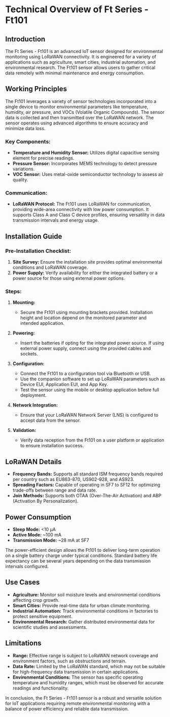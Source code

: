 # Technical Overview of Ft Series - Ft101

## Introduction

The Ft Series - Ft101 is an advanced IoT sensor designed for environmental monitoring using LoRaWAN connectivity. It is engineered for a variety of applications such as agriculture, smart cities, industrial automation, and environmental research. The Ft101 sensor allows users to gather critical data remotely with minimal maintenance and energy consumption.

## Working Principles

The Ft101 leverages a variety of sensor technologies incorporated into a single device to monitor environmental parameters like temperature, humidity, air pressure, and VOCs (Volatile Organic Compounds). The sensor data is collected and then transmitted over the LoRaWAN network. The sensor operates using advanced algorithms to ensure accuracy and minimize data loss.

### Key Components:

- **Temperature and Humidity Sensor:** Utilizes digital capacitive sensing element for precise readings.
- **Pressure Sensor:** Incorporates MEMS technology to detect pressure variations.
- **VOC Sensor:** Uses metal-oxide semiconductor technology to assess air quality.

### Communication:

- **LoRaWAN Protocol:** The Ft101 uses LoRaWAN for communication, providing wide-area connectivity with low power consumption. It supports Class A and Class C device profiles, ensuring versatility in data transmission intervals and energy usage.

## Installation Guide

### Pre-Installation Checklist:

1. **Site Survey:** Ensure the installation site provides optimal environmental conditions and LoRaWAN coverage.
2. **Power Supply:** Verify availability for either the integrated battery or a power source for those using external power options.

### Steps:

1. **Mounting:**
   - Secure the Ft101 using mounting brackets provided. Installation height and location depend on the monitored parameter and intended application.

2. **Powering:**
   - Insert the batteries if opting for the integrated power source. If using external power supply, connect using the provided cables and sockets.

3. **Configuration:**
   - Connect the Ft101 to a configuration tool via Bluetooth or USB.
   - Use the companion software to set up LoRaWAN parameters such as Device EUI, Application EUI, and App Key.
   - Test the sensor using the mobile or desktop application before full deployment.

4. **Network Integration:**
   - Ensure that your LoRaWAN Network Server (LNS) is configured to accept data from the sensor.

5. **Validation:**
   - Verify data reception from the Ft101 on a user platform or application to ensure installation success.

## LoRaWAN Details

- **Frequency Bands:** Supports all standard ISM frequency bands required per country such as EU863-870, US902-928, and AS923.
- **Spreading Factors:** Capable of operating in SF7 to SF12 for optimizing trade-offs between range and data rate.
- **Join Methods:** Supports both OTAA (Over-The-Air Activation) and ABP (Activation By Personalization).

## Power Consumption

- **Sleep Mode:** <10 µA
- **Active Mode:** ~100 mA
- **Transmission Mode:** ~28 mA at SF7
  
The power-efficient design allows the Ft101 to deliver long-term operation on a single battery charge under typical conditions. Standard battery life expectancy can be several years depending on the data transmission intervals configured.

## Use Cases

- **Agriculture:** Monitor soil moisture levels and environmental conditions affecting crop growth.
- **Smart Cities:** Provide real-time data for urban climate monitoring.
- **Industrial Automation:** Track environmental conditions in factories to protect sensitive equipment.
- **Environmental Research:** Gather distributed environmental data for scientific studies and assessments.

## Limitations

- **Range:** Effective range is subject to LoRaWAN network coverage and environment factors, such as obstructions and terrain.
- **Data Rate:** Limited by the LoRaWAN standard, which may not be suitable for high-frequency data transmission in certain applications.
- **Environmental Conditions:** The sensor has specific operating temperature and humidity ranges, which must be observed for accurate readings and functionality.

In conclusion, the Ft Series - Ft101 sensor is a robust and versatile solution for IoT applications requiring remote environmental monitoring with a balance of power efficiency and reliable data transmission.